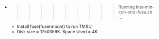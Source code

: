 * >>>>>>>>> Running inst-min-con-xtra-fuse.sh ...
  * Install fuse(fusermount) to run TMSU.
  * Disk size = 1750356K. Space Used = 4K.
